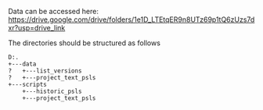 Data can be accessed here: https://drive.google.com/drive/folders/1e1D_LTEtqER9n8UTz69p1tQ6zUzs7dxr?usp=drive_link


The directories should be structured as follows
```
D:.
+---data
?   +---list_versions
?   +---project_text_psls
+---scripts
    +---historic_psls
    +---project_text_psls
```
            
